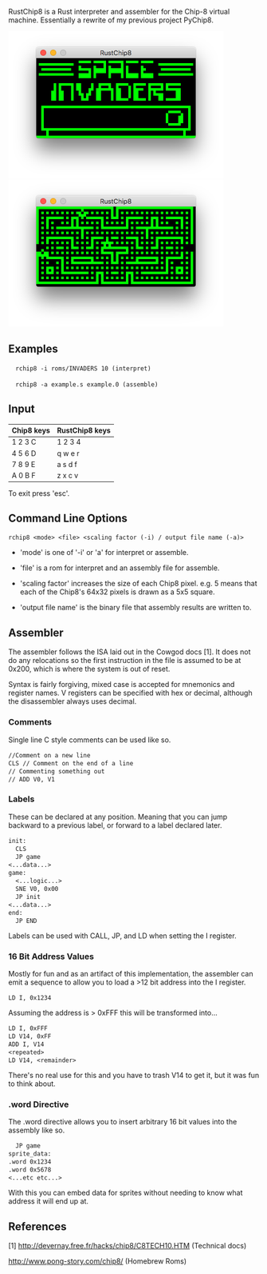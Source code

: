 RustChip8 is a Rust interpreter and assembler for the Chip-8 virtual machine.
Essentially a rewrite of my previous project PyChip8.

![INVADERS](/screenshots/invaders.png) <img height="10" hspace="10"/> ![BLINKY](/screenshots/blinky.png)

Examples
--------
```
  rchip8 -i roms/INVADERS 10 (interpret)
  
  rchip8 -a example.s example.0 (assemble)
```
    
Input
-----

|Chip8 keys  |RustChip8 keys|
|------------|------------|
|1	2	3	C|1 2 3 4     |
|4	5	6	D|q w e r     |
|7	8	9	E|a s d f     |
|A	0	B	F|z x c v     |

To exit press 'esc'.

Command Line Options
--------------------

```
rchip8 <mode> <file> <scaling factor (-i) / output file name (-a)>
```

* 'mode' is one of '-i' or 'a' for interpret or assemble.

* 'file' is a rom for interpret and an assembly file for assemble.

* 'scaling factor' increases the size of each Chip8 pixel.
e.g. 5 means that each of the Chip8's 64x32 pixels is drawn as
a 5x5 square.

* 'output file name' is the binary file that assembly results
are written to.

Assembler
---------

The assembler follows the ISA laid out in the Cowgod docs [1].
It does not do any relocations so the first instruction in the file
is assumed to be at 0x200, which is where the system is out of reset.

Syntax is fairly forgiving, mixed case is accepted for mnemonics and
register names. V registers can be specified with hex or decimal, although
the disassembler always uses decimal.

### Comments

Single line C style comments can be used like so.

```
//Comment on a new line
CLS // Comment on the end of a line
// Commenting something out
// ADD V0, V1
```

### Labels
These can be declared at any position. Meaning that you
can jump backward to a previous label, or forward to a label
declared later.

```
init:
  CLS
  JP game
<...data...>
game:
  <...logic...>
  SNE V0, 0x00
  JP init
<...data...>
end:
  JP END
```

Labels can be used with CALL, JP, and LD when setting the I register.

### 16 Bit Address Values

Mostly for fun and as an artifact of this implementation, the assembler
can emit a sequence to allow you to load a >12 bit address into the I register.

```
LD I, 0x1234
```

Assuming the address is > 0xFFF this will be transformed into...

```
LD I, 0xFFF
LD V14, 0xFF
ADD I, V14
<repeated>
LD V14, <remainder>
```

There's no real use for this and you have to trash V14 to get it,
but it was fun to think about.

### .word Directive

The .word directive allows you to insert arbitrary 16 bit values
into the assembly like so.

```
  JP game
sprite_data:
.word 0x1234
.word 0x5678
<...etc etc...>
```

With this you can embed data for sprites without needing to know
what address it will end up at.

References
----------

[1] http://devernay.free.fr/hacks/chip8/C8TECH10.HTM (Technical docs)

http://www.pong-story.com/chip8/ (Homebrew Roms)
